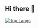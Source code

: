 ## Hi there 👋
[![Top Langs](https://github-readme-stats.vercel.app/api/top-langs/?username=mateusAlcantara-dv&layout=compact&theme=github_dark)]()
<!--
**mateusAlcantara-dv/mateusAlcantara-dv** is a ✨ _special_ ✨ repository because its `README.md` (this file) appears on your GitHub profile.

Here are some ideas to get you started:

- 🔭 I’m currently working on ...
- 🌱 I’m currently learning ...
- 👯 I’m looking to collaborate on ...
- 🤔 I’m looking for help with ...
- 💬 Ask me about ...
- 📫 How to reach me: ...
- 😄 Pronouns: ...
- ⚡ Fun fact: ...
-->
